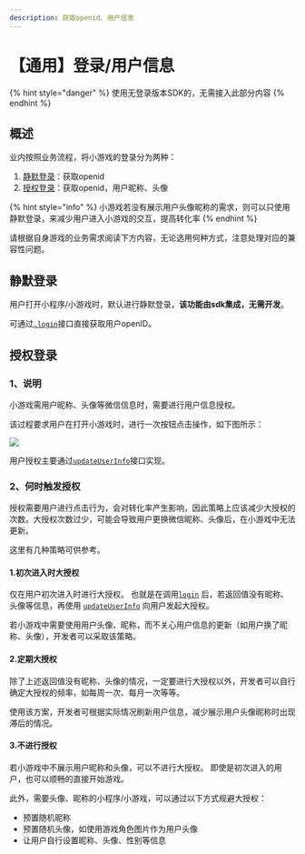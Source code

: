 ```yaml
---
description: 获取openid、用户信息
---
```


# 【通用】登录/用户信息

{% hint style="danger" %}
使用无登录版本SDK的，无需接入此部分内容
{% endhint %}

## 概述

业内按照业务流程，将小游戏的登录分为两种：

1. [静默登录](./#jing-mo-deng-lu)：获取openid
2. [授权登录](./#shou-quan-deng-lu)：获取openid，用户昵称、头像

{% hint style="info" %}
小游戏若没有展示用户头像昵称的需求，则可以只使用静默登录，来减少用户进入小游戏的交互，提高转化率
{% endhint %}

请根据自身游戏的业务需求阅读下方内容，无论选用何种方式，注意处理对应的兼容性问题。

## 静默登录

用户打开小程序/小游戏时，默认进行静默登录，**该功能由sdk集成，无需开发**。

可通过[`.login`](get-user-info.md)接口直接获取用户openID。

## 授权登录

### 1、说明

小游戏需用户昵称、头像等微信信息时，需要进行用户信息授权。

该过程要求用户在打开小游戏时，进行一次按钮点击操作，如下图所示：

![](https://cdn.61week.com/tianmu/doc/index/image/selling/dev-guide/login/1.jpg)

用户授权主要通过[`updateUserInfo`](update-userinfo.md)接口实现。

### **2、何时触发授权**

授权需要用户进行点击行为，会对转化率产生影响，因此策略上应该减少大授权的次数。大授权次数过少，可能会导致用户更换微信昵称、头像后，在小游戏中无法更新。

这里有几种策略可供参考。

#### **1.初次进入时大授权**

仅在用户初次进入时进行大授权。 也就是在调用[`login`](get-user-info.md) 后，若返回值没有昵称、头像等信息，再使用 [`updateUserInfo`](update-userinfo.md) 向用户发起大授权。

若小游戏中需要使用用户头像、昵称，而不关心用户信息的更新（如用户换了昵称、头像），开发者可以采取该策略。

#### **2.定期大授权**

除了上述返回值没有昵称、头像的情况，一定要进行大授权以外，开发者可以自行确定大授权的频率，如每周一次、每月一次等等。

使用该方案，开发者可根据实际情况刷新用户信息，减少展示用户头像昵称时出现滞后的情况。

#### **3.不进行授权**

若小游戏中不展示用户昵称和头像，可以不进行大授权。 即使是初次进入的用户，也可以顺畅的直接开始游戏。

此外，需要头像、昵称的小程序/小游戏，可以通过以下方式规避大授权：

* 预置随机昵称
* 预置随机头像，如使用游戏角色图片作为用户头像
* 让用户自行设置昵称、头像、性别等信息

### 

